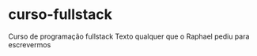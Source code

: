 # curso-fullstack
Curso de programação fullstack
Texto qualquer que o Raphael pediu para escrevermos

